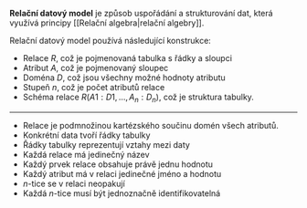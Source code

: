 **Relační datový model** je způsob uspořádání a strukturování dat, která využívá principy [[Relační algebra|relační algebry]].

Relační datový model používá následující konstrukce:
- Relace $R$, což je pojmenovaná tabulka s řádky a sloupci
- Atribut $A$, což je pojmenovaný sloupec
- Doména $D$, což jsou všechny možné hodnoty atributu
- Stupeň $n$, což je počet atributů relace
- Schéma relace $R(A1:D1, ..., A_n:D_n)$, což je struktura tabulky.

---
- Relace je podmnožinou kartézského součinu domén všech atributů.
- Konkrétní data tvoří řádky tabulky
- Řádky tabulky reprezentují vztahy mezi daty
- Každá relace má jedinečný název
- Každý prvek relace obsahuje právě jednu hodnotu
- Každý atribut má v relaci jedinečné jméno a hodnotu
- $n$-tice se v relaci neopakují
- Každá $n$-tice musí být jednoznačně identifikovatelná
